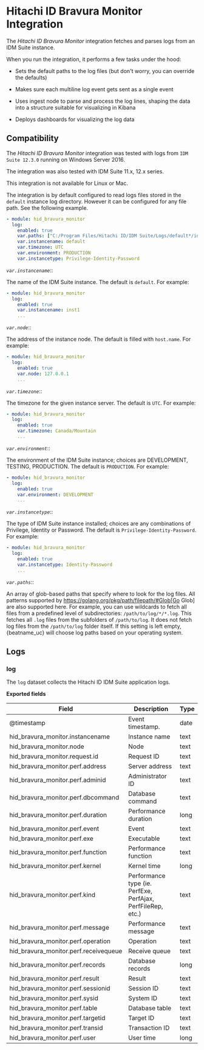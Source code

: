 # Hitachi ID Bravura Monitor Integration

The *Hitachi ID Bravura Monitor* integration fetches and parses logs from an IDM Suite instance.

When you run the integration, it performs a few tasks under the hood:

* Sets the default paths to the log files (but don't worry, you can override the
defaults)

* Makes sure each multiline log event gets sent as a single event

* Uses ingest node to parse and process the log lines, shaping the data into a structure suitable
for visualizing in Kibana

* Deploys dashboards for visualizing the log data

## Compatibility

The *Hitachi ID Bravura Monitor* integration was tested with logs from `IDM Suite 12.3.0` running on Windows Server 2016.

The integration was also tested with IDM Suite 11.x, 12.x series.

This integration is not available for Linux or Mac.

The integration is by default configured to read logs files stored in the `default` instance log directory.
However it can be configured for any file path. See the following example.

```yaml
- module: hid_bravura_monitor
  log:
    enabled: true
    var.paths: ["C:/Program Files/Hitachi ID/IDM Suite/Logs/default*/idmsuite*.log"]
    var.instancename: default
    var.timezone: UTC
    var.environment: PRODUCTION
    var.instancetype: Privilege-Identity-Password
```

*`var.instancename`*::

The name of the IDM Suite instance. The default is `default`. For example:

```yaml
- module: hid_bravura_monitor
  log:
    enabled: true
    var.instancename: inst1
    ...
```

*`var.node`*::

The address of the instance node. The default is filled with `host.name`. For example:

```yaml
- module: hid_bravura_monitor
  log:
    enabled: true
    var.node: 127.0.0.1
    ...
```

*`var.timezone`*::

The timezone for the given instance server. The default is `UTC`. For example:

```yaml
- module: hid_bravura_monitor
  log:
    enabled: true
    var.timezone: Canada/Mountain
    ...
```

*`var.environment`*::

The environment of the IDM Suite instance; choices are DEVELOPMENT, TESTING, PRODUCTION. The default is `PRODUCTION`. For example:

```yaml
- module: hid_bravura_monitor
  log:
    enabled: true
    var.environment: DEVELOPMENT
    ...
```

*`var.instancetype`*::

The type of IDM Suite instance installed; choices are any combinations of Privilege, Identity or Password. The default is `Privilege-Identity-Password`. For example:

```yaml
- module: hid_bravura_monitor
  log:
    enabled: true
    var.instancetype: Identity-Password
    ...
```

*`var.paths`*::

An array of glob-based paths that specify where to look for the log files. All
patterns supported by https://golang.org/pkg/path/filepath/#Glob[Go Glob]
are also supported here. For example, you can use wildcards to fetch all files
from a predefined level of subdirectories: `/path/to/log/*/*.log`. This
fetches all `.log` files from the subfolders of `/path/to/log`. It does not
fetch log files from the `/path/to/log` folder itself. If this setting is left
empty, {beatname_uc} will choose log paths based on your operating system.

## Logs

### log

The `log` dataset collects the Hitachi ID IDM Suite application logs.

**Exported fields**

| Field | Description | Type |
|---|---|---|
| @timestamp | Event timestamp. | date |
| hid_bravura_monitor.instancename | Instance name | text |
| hid_bravura_monitor.node | Node | text |
| hid_bravura_monitor.request.id | Request ID | text |
| hid_bravura_monitor.perf.address | Server address | text |
| hid_bravura_monitor.perf.adminid | Administrator ID | text |
| hid_bravura_monitor.perf.dbcommand | Database command | text |
| hid_bravura_monitor.perf.duration | Performance duration | long |
| hid_bravura_monitor.perf.event | Event | text |
| hid_bravura_monitor.perf.exe | Executable | text |
| hid_bravura_monitor.perf.function | Performance function | text |
| hid_bravura_monitor.perf.kernel | Kernel time | long |
| hid_bravura_monitor.perf.kind | Performance type (ie. PerfExe, PerfAjax, PerfFileRep, etc.) | text |
| hid_bravura_monitor.perf.message | Performance message | text |
| hid_bravura_monitor.perf.operation | Operation | text |
| hid_bravura_monitor.perf.receivequeue | Receive queue | text |
| hid_bravura_monitor.perf.records | Database records | long |
| hid_bravura_monitor.perf.result | Result | text |
| hid_bravura_monitor.perf.sessionid | Session ID | text |
| hid_bravura_monitor.perf.sysid | System ID | text |
| hid_bravura_monitor.perf.table | Database table | text |
| hid_bravura_monitor.perf.targetid | Target ID | text |
| hid_bravura_monitor.perf.transid | Transaction ID | text |
| hid_bravura_monitor.perf.user | User time | long |